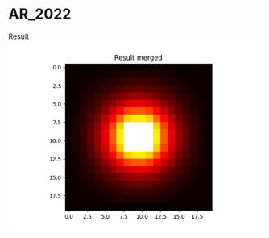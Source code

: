 # AR_2022

Result
![result_merged.png](https://github.com/p1003/AR_2022/blob/feature1-implement-main-algo/result_merged.png?raw=true)

